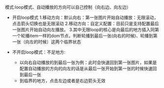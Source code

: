 模式:loop模式、自动播放的方向可以自己控制（向右边、向左边）

- 开启loop模式
  1.移动方向：默认向右：第一张图片开始自动播放：无限滚动，点击箭头切换也是无限滚动
  2.移动方向：自定义配置：目前只是支持配置最后一张图片开始自动向左播放。
  3.其中无限loop的核心是向最后的地方插入同第一个轮播item一样的dom节点，判断轮播到最后一张(向右的时候)、轮播到第一张（向左的时候）这两个临界状态
  
 - 不开启loop模式：不足地方:
     
     - 以向右自动播放的到最后一张为例：此时会快速回到第一张图片，如果是配置自动播放的方向的向左的话是从最后一张开始到第一张的时候快速回到最后一张
     - 到临界的地方，点击左边或者是右边箭头无效
 
